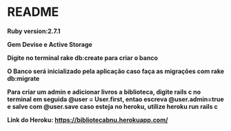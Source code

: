 # README

 **Ruby version:2.7.1**

**Gem Devise e Active Storage**

**Digite no terminal rake db:create para criar o banco**

**O Banco será inicializado pela aplicação caso faça as migrações com rake db:migrate**

**Para criar um admin e adicionar livros a biblioteca, digite rails c no terminal em seguida @user = User.first, entao escreva @user.admin=true e salve com @user.save caso esteja no heroku, utilize heroku run rails c**

**Link do Heroku: https://bibliotecabnu.herokuapp.com/**
